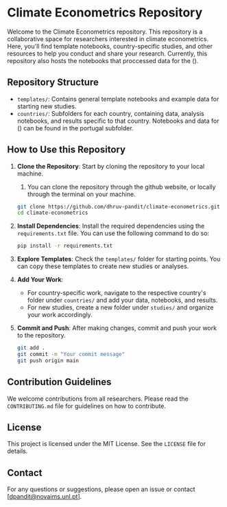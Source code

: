 # Climate Econometrics Repository

Welcome to the Climate Econometrics repository. This repository is a collaborative space for researchers interested in climate econometrics. Here, you'll find template notebooks, country-specific studies, and other resources to help you conduct and share your research.
Currently, this repository also hosts the notebooks that proccessed data for the ().

## Repository Structure

- `templates/`: Contains general template notebooks and example data for starting new studies.
- `countries/`: Subfolders for each country, containing data, analysis notebooks, and results specific to that country. Notebooks and data for () can be found in the portugal subfolder. 

## How to Use this Repository

1. **Clone the Repository**: Start by cloning the repository to your local machine.
   1. You can clone the repository through the github website, or locally through the terminal on your machine.
    ```sh
    git clone https://github.com/dhruv-pandit/climate-econometrics.git
    cd climate-econometrics
    ```

2. **Install Dependencies**: Install the required dependencies using the `requirements.txt` file. You can use the following command to do so:
    ```sh
    pip install -r requirements.txt
    ```

3. **Explore Templates**: Check the `templates/` folder for starting points. You can copy these templates to create new studies or analyses.

4. **Add Your Work**: 
    - For country-specific work, navigate to the respective country's folder under `countries/` and add your data, notebooks, and results.
    - For new studies, create a new folder under `studies/` and organize your work accordingly.

5. **Commit and Push**: After making changes, commit and push your work to the repository.
    ```sh
    git add .
    git commit -m "Your commit message"
    git push origin main
    ```

## Contribution Guidelines

We welcome contributions from all researchers. Please read the `CONTRIBUTING.md` file for guidelines on how to contribute.

## License

This project is licensed under the MIT License. See the `LICENSE` file for details.

## Contact

For any questions or suggestions, please open an issue or contact [dpandit@novaims.unl.pt].

